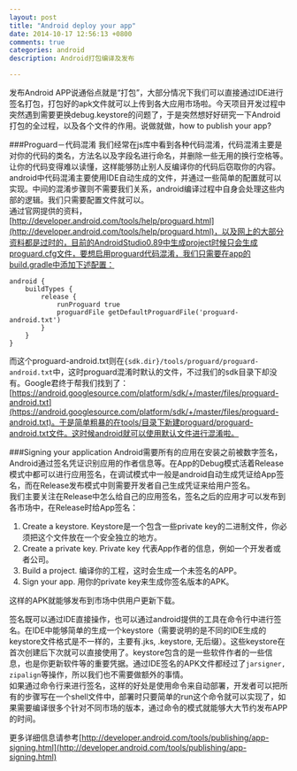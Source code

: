 ```yaml
---
layout: post
title: "Android deploy your app"
date: 2014-10-17 12:56:13 +0800
comments: true
categories: android
description: Android打包编译及发布

---
```


发布Android APP说通俗点就是“打包”，大部分情况下我们可以直接通过IDE进行签名打包，打包好的apk文件就可以上传到各大应用市场啦。今天项目开发过程中突然遇到需要更换debug.keystore的问题了，于是突然想好好研究一下Android打包的全过程，以及各个文件的作用。说做就做，how to publish your app?    

###Proguard－代码混淆
我们经常在js库中看到各种代码混淆，代码混淆主要是对你的代码的类名，方法名以及字段名进行命名，并删除一些无用的换行空格等。让你的代码变得难以读懂，这样能够防止别人反编译你的代码后窃取你的内容。  
android中代码混淆主要使用IDE自动生成的文件，并通过一些简单的配置就可以实现。中间的混淆步骤则不需要我们关系，android编译过程中自身会处理这些内部的逻辑。我们只需要配置文件就可以。  
通过官网提供的资料，[http://developer.android.com/tools/help/proguard.html](http://developer.android.com/tools/help/proguard.html)，以及网上的大部分资料都是过时的，目前的AndroidStudio0.89中生成project时候只会生成proguard.cfg文件，要想启用proguard代码混淆，我们只需要在app的build.gradle中添加下述配置：  

```
android {
    buildTypes {
        release {
            runProguard true
            proguardFile getDefaultProguardFile('proguard-android.txt')
        }
    }
}

```

而这个proguard-android.txt则在`{sdk.dir}/tools/proguard/proguard-android.txt`中，这时proguard混淆时默认的文件，不过我们的sdk目录下却没有。Google君终于帮我们找到了：[https://android.googlesource.com/platform/sdk/+/master/files/proguard-android.txt](https://android.googlesource.com/platform/sdk/+/master/files/proguard-android.txt)。于是简单粗暴的在tools/目录下新建proguard/proguard-android.txt文件。这时候android就可以使用默认文件进行混淆啦。
 
###Signing your application
Android需要所有的应用在安装之前被数字签名，Android通过签名凭证识别应用的作者信息等。在App的Debug模式活着Release模式中都可以进行应用签名，在调试模式中一般是android自动生成凭证给App签名，而在Release发布模式中则需要开发者自己生成凭证来给用户签名。  
我们主要关注在Release中怎么给自己的应用签名，签名之后的应用才可以发布到各市场中，在Release时给App签名：  

1. Create a keystore. Keystore是一个包含一些private key的二进制文件，你必须把这个文件放在一个安全独立的地方。
2. Create a private key. Private key 代表App作者的信息，例如一个开发者或者公司。
3. Build a project. 编译你的工程，这时会生成一个未签名的APP。
4. Sign your app. 用你的private key来生成你签名版本的APK。

这样的APK就能够发布到市场中供用户更新下载。  

签名既可以通过IDE直接操作，也可以通过android提供的工具在命令行中进行签名。在IDE中能够简单的生成一个keystore（需要说明的是不同的IDE生成的keystore文件格式是不一样的，主要有.jks, .keystore, 无后缀）。这些keystore在首次创建后下次就可以直接使用了。keystore包含的是一些软件作者的一些信息，也是你更新软件等的重要凭据。通过IDE签名的APK文件都经过了`jarsigner, zipalign`等操作，所以我们也不需要做额外的事情。  
如果通过命令行来进行签名，这样的好处是使用命令来自动部署，开发者可以把所有的步骤写在一个shell文件中，部署时只要简单的run这个命令就可以实现了，如果需要编译很多个针对不同市场的版本，通过命令的模式就能够大大节约发布APP的时间。  

更多详细信息请参考[http://developer.android.com/tools/publishing/app-signing.html](http://developer.android.com/tools/publishing/app-signing.html)  

